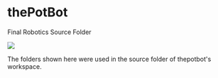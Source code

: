 # thePotBot
Final Robotics Source Folder

<img src="https://64.media.tumblr.com/1ccd390771493d256f2ff3fe31ede650/0d8bdb5cb4f54ff5-f9/s400x600/5a046269db0b4b410106ffcefcad29988f19f5e1.png">

The folders shown here were used in the source folder of thepotbot's workspace.
